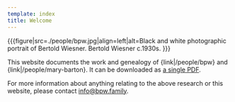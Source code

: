 ```yaml
---
template: index
title: Welcome
---
```


{{{figure|src=./people/bpw.jpg|align=left|alt=Black and white photographic portrait of Bertold Wiesner.
Bertold Wiesner c.1930s.
}}}

This website documents the work and genealogy of {link|/people/bpw} and {link|/people/mary-barton}.
It can be downloaded as [a single PDF](./bpw-family-public-site.pdf).

For more information about anything relating to the above research or this website,
please contact [info@bpw.family](mailto:info@bpw.family).
